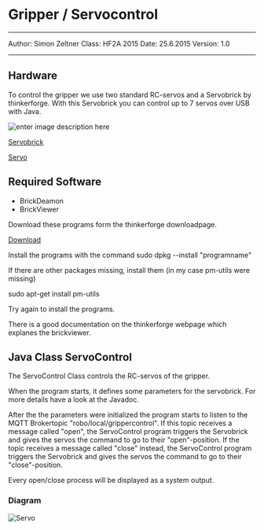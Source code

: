 #  Gripper / Servocontrol

----------
Author: Simon Zeltner 
Class: HF2A 2015
Date: 25.6.2015
Version: 1.0

----------
##  Hardware

To control the gripper we use two standard RC-servos and a Servobrick by thinkerforge.
With this Servobrick you can control up to 7 servos over USB with Java.

![enter image description here](https://www.tinkerforge.com/de/shop/media/catalog/product/cache/2/image/200x200/9df78eab33525d08d6e5fb8d27136e95/b/r/brick_servo_tilted_front_600.jpg)

[Servobrick](https://www.tinkerforge.com/de/shop/servo-brick.html)

[Servo](http://www.servodatabase.com/servo/futaba/s148)

##  Required Software

 - BrickDeamon
 - BrickViewer
 
 Download these programs form the thinkerforge downloadpage.  
 
 [Download](http://www.tinkerforge.com/de/doc/Downloads.html)  


Install the programs with the command sudo dpkg --install "programname"

If there are other packages missing, install them (in my case pm-utils were missing)

sudo apt-get install pm-utils

Try again to install the programs.

There is a good documentation on the thinkerforge webpage which explanes the brickviewer.

##  Java Class ServoControl

The ServoControl Class controls the RC-servos of the gripper.

When the program starts, it defines some parameters for the servobrick. For more details have a look at the Javadoc.

After the the parameters were initialized the program starts to listen to the MQTT Brokertopic "robo/local/grippercontrol".
If this topic receives a message called "open", the ServoControl program triggers the Servobrick and gives the servos the command to go to their "open"-position.
If the topic receives a message called "close" instead, the ServoControl program triggers the Servobrick and gives the servos the command to go to their "close"-position.

Every open/close process will be displayed as a system output.


###  Diagram

![Servo](https://gitlab.com/solidus/hefei/uploads/c8b25efd7d5be614823c1d5a4135b167/Servo.JPG)
